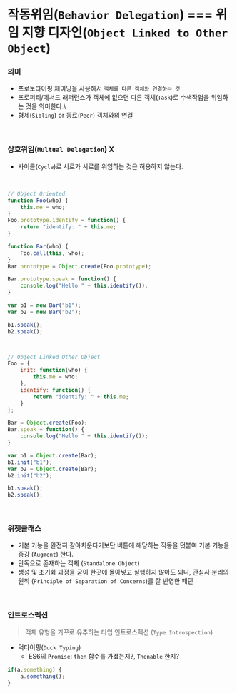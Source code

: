# 작동위임(`Behavior Delegation`) === 위임 지향 디자인(`Object Linked to Other Object`)

### 의미
- 프로토타이핑 체이닝을 사용해서 `객체를 다른 객체와 연결하는 것`
- 프로퍼티/메서드 래퍼런스가 객체에 없으면 다른 객체(`Task`)로 수색작업을 위임하는 것을 의미한다.\
- 형제(`Sibling`) or 동료(`Peer`) 객체와의 연결

<br> 

### 상호위임(`Multual Delegation`) X
- 사이클(`Cycle`)로 서로가 서로를 위임하는 것은 허용하지 않는다.

<br>

```javascript
// Object Oriented
function Foo(who) {
    this.me = who;
}
Foo.prototype.identify = function() {
    return "identify: " + this.me;
}

function Bar(who) {
    Foo.call(this, who);
}
Bar.prototype = Object.create(Foo.prototype);

Bar.prototype.speak = function() {
    console.log("Hello " + this.identify());
}

var b1 = new Bar("b1");
var b2 = new Bar("b2");

b1.speak();
b2.speak();



// Object Linked Other Object
Foo = {
    init: function(who) {
        this.me = who;
    },
    identify: function() {
        return "identify: " + this.me;
    }
};

Bar = Object.create(Foo);
Bar.speak = function() {
    console.log("Hello " + this.identify());
}

var b1 = Object.create(Bar);
b1.init("b1");
var b2 = Object.create(Bar);
b2.init("b2");

b1.speak();
b2.speak();
```

<br>

### 위젯클래스
- 기본 기능을 완전히 갈아치운다기보단 버튼에 해당하는 작동을 덧붙여 기본 기능을 증강 (`Augment`) 한다.
- 단독으로 존재하는 객체 (`Standalone Object`)
- 생성 및 초기화 과정을 굳이 한곳에 몰아넣고 실행하지 않아도 되니, 관심사 분리의 원칙 (`Principle of Separation of Concerns`)를 잘 반영한 패턴

<br>

### 인트로스펙션
> 객체 유형을 거꾸로 유추하는 타입 인트로스펙션 (`Type Introspection`)
- 덕타이핑(`Duck Typing`)
  - ES6의 `Promise`: `then` 함수를 가졌는지?, `Thenable` 한지?
```javascript
if(a.something) {
	a.something();
}
```




